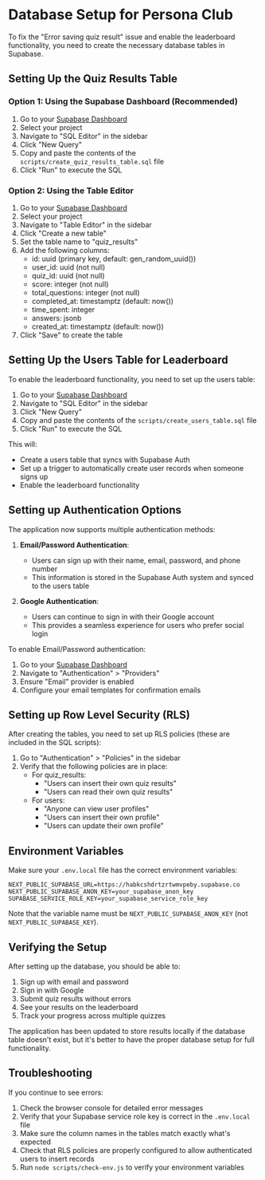# Database Setup for Persona Club

To fix the "Error saving quiz result" issue and enable the leaderboard functionality, you need to create the necessary database tables in Supabase.

## Setting Up the Quiz Results Table

### Option 1: Using the Supabase Dashboard (Recommended)

1. Go to your [Supabase Dashboard](https://app.supabase.io/)
2. Select your project
3. Navigate to "SQL Editor" in the sidebar
4. Click "New Query"
5. Copy and paste the contents of the `scripts/create_quiz_results_table.sql` file
6. Click "Run" to execute the SQL

### Option 2: Using the Table Editor

1. Go to your [Supabase Dashboard](https://app.supabase.io/)
2. Select your project
3. Navigate to "Table Editor" in the sidebar
4. Click "Create a new table"
5. Set the table name to "quiz_results"
6. Add the following columns:
   - id: uuid (primary key, default: gen_random_uuid())
   - user_id: uuid (not null)
   - quiz_id: uuid (not null)
   - score: integer (not null)
   - total_questions: integer (not null)
   - completed_at: timestamptz (default: now())
   - time_spent: integer
   - answers: jsonb
   - created_at: timestamptz (default: now())
7. Click "Save" to create the table

## Setting Up the Users Table for Leaderboard

To enable the leaderboard functionality, you need to set up the users table:

1. Go to your [Supabase Dashboard](https://app.supabase.io/)
2. Navigate to "SQL Editor" in the sidebar
3. Click "New Query"
4. Copy and paste the contents of the `scripts/create_users_table.sql` file
5. Click "Run" to execute the SQL

This will:
- Create a users table that syncs with Supabase Auth
- Set up a trigger to automatically create user records when someone signs up
- Enable the leaderboard functionality

## Setting up Authentication Options

The application now supports multiple authentication methods:

1. **Email/Password Authentication**:
   - Users can sign up with their name, email, password, and phone number
   - This information is stored in the Supabase Auth system and synced to the users table

2. **Google Authentication**:
   - Users can continue to sign in with their Google account
   - This provides a seamless experience for users who prefer social login

To enable Email/Password authentication:

1. Go to your [Supabase Dashboard](https://app.supabase.io/)
2. Navigate to "Authentication" > "Providers"
3. Ensure "Email" provider is enabled
4. Configure your email templates for confirmation emails

## Setting up Row Level Security (RLS)

After creating the tables, you need to set up RLS policies (these are included in the SQL scripts):

1. Go to "Authentication" > "Policies" in the sidebar
2. Verify that the following policies are in place:
   - For quiz_results:
     - "Users can insert their own quiz results"
     - "Users can read their own quiz results"
   - For users:
     - "Anyone can view user profiles"
     - "Users can insert their own profile"
     - "Users can update their own profile"

## Environment Variables

Make sure your `.env.local` file has the correct environment variables:

```
NEXT_PUBLIC_SUPABASE_URL=https://habkcshdrtzrtwmvpeby.supabase.co
NEXT_PUBLIC_SUPABASE_ANON_KEY=your_supabase_anon_key
SUPABASE_SERVICE_ROLE_KEY=your_supabase_service_role_key
```

Note that the variable name must be `NEXT_PUBLIC_SUPABASE_ANON_KEY` (not `NEXT_PUBLIC_SUPABASE_KEY`).

## Verifying the Setup

After setting up the database, you should be able to:
1. Sign up with email and password
2. Sign in with Google
3. Submit quiz results without errors
4. See your results on the leaderboard
5. Track your progress across multiple quizzes

The application has been updated to store results locally if the database table doesn't exist, but it's better to have the proper database setup for full functionality.

## Troubleshooting

If you continue to see errors:

1. Check the browser console for detailed error messages
2. Verify that your Supabase service role key is correct in the `.env.local` file
3. Make sure the column names in the tables match exactly what's expected
4. Check that RLS policies are properly configured to allow authenticated users to insert records
5. Run `node scripts/check-env.js` to verify your environment variables 